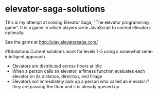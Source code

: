 # elevator-saga-solutions

This is my attempt at solving Elevator Saga, "The elevator programming game". It is a game in which players write JavaScript to control elevators optimally.

See the game at http://play.elevatorsaga.com/

##Solutions
Current solutions work for levels 1-5 using a somewhat semi-intelligent approach.

* Elevators are distributed across floors at idle
* When a person calls an elevator, a fitness function evaluates each elevator on its distance, direction, and fillage
* Elevators will immediately pick up a person who called an elevator if they are passing the floor and it is already queued up
